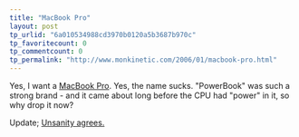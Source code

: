 ```yaml
---
title: "MacBook Pro"
layout: post
tp_urlid: "6a010534988cd3970b0120a5b3687b970c"
tp_favoritecount: 0
tp_commentcount: 0
tp_permalink: "http://www.monkinetic.com/2006/01/macbook-pro.html"
---
```

Yes, I want a <a href="http://www.apple.com/macbookpro">MacBook Pro</a>.
Yes, the name sucks. &quot;PowerBook&quot; was such a strong brand - and it came about long before the CPU had &quot;power&quot; in it, so why drop it now?

Update; <a href="http://www.unsanity.org/archives/000445.php">Unsanity agrees.</a>
